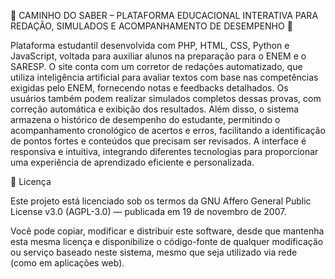 🌟 CAMINHO DO SABER – PLATAFORMA EDUCACIONAL INTERATIVA PARA REDAÇÃO, SIMULADOS E ACOMPANHAMENTO DE DESEMPENHO 🌟

Plataforma estudantil desenvolvida com PHP, HTML, CSS, Python e JavaScript, voltada para auxiliar alunos na preparação para o ENEM e o SARESP. O site conta com um corretor de redações automatizado, que utiliza inteligência artificial para avaliar textos com base nas competências exigidas pelo ENEM, fornecendo notas e feedbacks detalhados. Os usuários também podem realizar simulados completos dessas provas, com correção automática e exibição dos resultados. Além disso, o sistema armazena o histórico de desempenho do estudante, permitindo o acompanhamento cronológico de acertos e erros, facilitando a identificação de pontos fortes e conteúdos que precisam ser revisados. A interface é responsiva e intuitiva, integrando diferentes tecnologias para proporcionar uma experiência de aprendizado eficiente e personalizada.


📄 Licença

Este projeto está licenciado sob os termos da GNU Affero General Public License v3.0 (AGPL-3.0) — publicada em 19 de novembro de 2007.

Você pode copiar, modificar e distribuir este software, desde que mantenha esta mesma licença e disponibilize o código-fonte de qualquer modificação ou serviço baseado neste sistema, mesmo que seja utilizado via rede (como em aplicações web).
